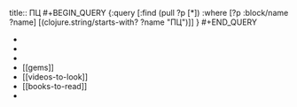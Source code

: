 title:: ПЦ
#+BEGIN_QUERY
{:query [:find (pull ?p [*])
         :where 
         [?p :block/name ?name]
         [(clojure.string/starts-with? ?name "ПЦ")]]
}
#+END_QUERY

-
-
-
- [[gems]]
- [[videos-to-look]]
- [[books-to-read]]
-